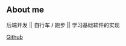 
## About me

 后端开发 || 自行车 / 跑步 || 学习基础软件的实现
  
  [Github](https://github.com/carlclone) 
  

  

<!--

|| [Leetcode](https://leetcode.com/carlclone/) || [Jianshu](https://www.jianshu.com/u/baea2de7cc1a) || [LaravelChina](https://learnku.com/blog/carlclone)

## 内容摘要

- [课程 Labs](./labs/csapp-proxy.md): 做过的一些有意思的编程 Lab 的总结记录
- [构建自己的 X 项目](./build-my-own-x/jquery.md): 对各种感兴趣的成熟开源项目或工具, 尝试构建一个最基础可行版本, 以此学习程序原理的过程
- [工具](./tools/xdebug.md): 作为一位后端开发, 积累下来的一些提升效率的技巧分享
- [PHP](): 和 PHP 有关的记录

...

-->